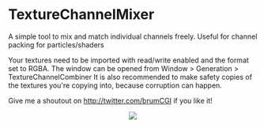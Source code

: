 # TextureChannelMixer
A simple tool to mix and match individual channels freely.
Useful for channel packing for particles/shaders

Your textures need to be imported with read/write enabled and the format set to RGBA.
The window can be opened from Window > Generation > TextureChannelCombiner
It is also recommended to make safety copies of the textures you're copying into, because corruption can happen.

Give me a shoutout on http://twitter.com/brumCGI if you like it!
<p align="center">
<img src="https://i.imgur.com/8Q8ethk.png">
</p>

